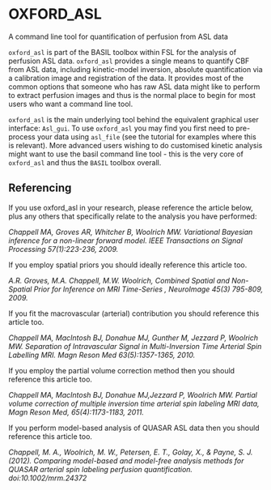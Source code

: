 # OXFORD_ASL 

A command line tool for quantification of perfusion from ASL data

`oxford_asl` is part of the BASIL toolbox within FSL for the analysis of 
perfusion ASL data. `oxford_asl` provides a single means to quantify CBF from ASL 
data, including kinetic-model inversion, absolute quantification via a 
calibration image and registration of the data. It provides most of the common 
options that someone who has raw ASL data might like to perform to extract 
perfusion images and thus is the normal place to begin for most users who want 
a command line tool. 

`oxford_asl` is the main underlying tool behind the 
equivalent graphical user interface: `Asl_gui`. To use `oxford_asl` you may find 
you first need to pre-process your data using `asl_file` (see the tutorial for 
examples where this is relevant). More advanced users wishing to do customised 
kinetic analysis might want to use the basil command line tool - this is the 
very core of `oxford_asl` and thus the `BASIL` toolbox overall.

## Referencing

If you use oxford_asl in your research, please reference the article below, plus
any others that specifically relate to the analysis you have performed:

*Chappell MA, Groves AR, Whitcher B, Woolrich MW. Variational Bayesian inference 
for a non-linear forward model. IEEE Transactions on Signal Processing 
57(1):223-236, 2009.*

If you employ spatial priors you should ideally reference this article too.

*A.R. Groves, M.A. Chappell, M.W. Woolrich, Combined Spatial and Non-Spatial 
Prior for Inference on MRI Time-Series , NeuroImage 45(3) 795-809, 2009.*

If you fit the macrovascular (arterial) contribution you should reference this 
article too.

*Chappell MA, MacIntosh BJ, Donahue MJ, Gunther M, Jezzard P, Woolrich MW. 
Separation of Intravascular Signal in Multi-Inversion Time Arterial Spin 
Labelling MRI. Magn Reson Med 63(5):1357-1365, 2010.*

If you employ the partial volume correction method then you should reference 
this article too.

*Chappell MA, MacIntosh BJ, Donahue MJ,Jezzard P, Woolrich MW. Partial volume 
correction of multiple inversion time arterial spin labeling MRI data, Magn 
Reson Med, 65(4):1173-1183, 2011.*

If you perform model-based analysis of QUASAR ASL data then you should reference 
this article too.

*Chappell, M. A., Woolrich, M. W., Petersen, E. T., Golay, X., & Payne, S. J. 
(2012). Comparing model-based and model-free analysis methods for QUASAR 
arterial spin labeling perfusion quantification. doi:10.1002/mrm.24372*
